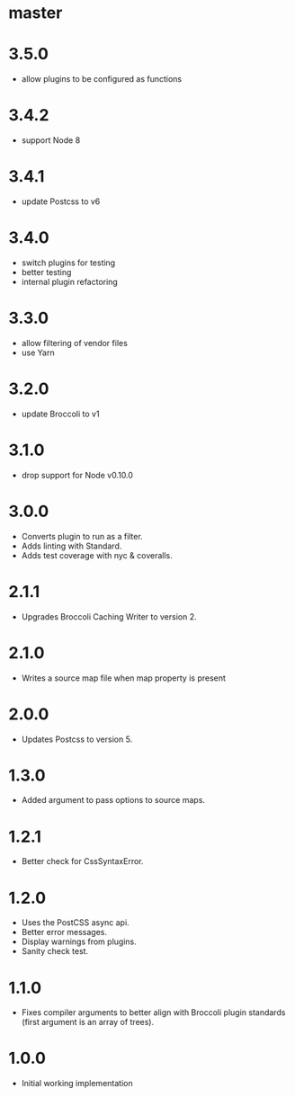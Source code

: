 # master

# 3.5.0

* allow plugins to be configured as functions

# 3.4.2

* support Node 8

# 3.4.1

* update Postcss to v6

# 3.4.0

* switch plugins for testing
* better testing
* internal plugin refactoring

# 3.3.0

* allow filtering of vendor files
* use Yarn

# 3.2.0

* update Broccoli to v1

# 3.1.0

* drop support for Node v0.10.0

# 3.0.0

* Converts plugin to run as a filter.
* Adds linting with Standard.
* Adds test coverage with nyc & coveralls.

# 2.1.1

* Upgrades Broccoli Caching Writer to version 2.

# 2.1.0

* Writes a source map file when map property is present

# 2.0.0

* Updates Postcss to version 5.

# 1.3.0

* Added argument to pass options to source maps.

# 1.2.1

* Better check for CssSyntaxError.

# 1.2.0

* Uses the PostCSS async api.
* Better error messages.
* Display warnings from plugins.
* Sanity check test.

# 1.1.0

* Fixes compiler arguments to better align with Broccoli plugin standards (first argument is an array of trees).

# 1.0.0

* Initial working implementation
